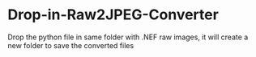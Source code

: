 # Drop-in-Raw2JPEG-Converter
Drop the python file in same folder with .NEF raw images, it will create a new folder to save the converted files
